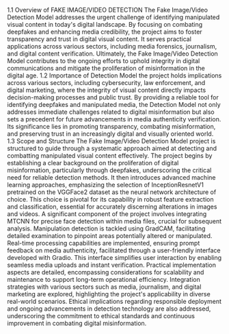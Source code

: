 
1.1 Overview of FAKE IMAGE/VIDEO DETECTION
     The Fake Image/Video Detection Model addresses the urgent challenge of identifying manipulated visual content in today's digital landscape. By focusing on combating deepfakes and enhancing media credibility, the project aims to foster transparency and trust in digital visual content. It serves practical applications across various sectors, including media forensics, journalism, and digital content verification. Ultimately, the Fake Image/Video Detection Model contributes to the ongoing efforts to uphold integrity in digital communications and mitigate the proliferation of misinformation in the digital age. 
1.2 Importance of Detection Model
     the project holds implications across various sectors, including cybersecurity, law enforcement, and digital marketing, where the integrity of visual content directly impacts decision-making processes and public trust. By providing a reliable tool for identifying deepfakes and manipulated media, the Detection Model not only addresses immediate challenges related to digital misinformation but also sets a precedent for future advancements in media authenticity verification. Its significance lies in promoting transparency, combating misinformation, and preserving trust in an increasingly digital and visually oriented world. 
1.3 Scope and Structure 
     The Fake Image/Video Detection Model project is structured to guide through a systematic approach aimed at detecting and combatting manipulated visual content effectively. The project begins by establishing a clear background on the proliferation of digital misinformation, particularly through deepfakes, underscoring the critical need for reliable detection methods. It then introduces advanced machine learning approaches, emphasizing the selection of InceptionResnetV1 pretrained on the VGGFace2 dataset as the neural network architecture of choice. This choice is pivotal for its capability in robust feature extraction and classification, essential for accurately discerning alterations in images and videos. A significant component of the project involves integrating MTCNN for precise face detection within media files, crucial for subsequent analysis. Manipulation detection is tackled using GradCAM, facilitating detailed examination to pinpoint areas potentially altered or manipulated. Real-time processing capabilities are implemented, ensuring prompt feedback on media authenticity, facilitated through a user-friendly interface developed with Gradio. This interface simplifies user interaction by enabling seamless media uploads and instant verification. Practical implementation aspects are detailed, encompassing considerations for scalability and maintenance to support long-term operational efficiency. Integration strategies with various sectors such as media, journalism, and digital marketing are explored, highlighting the project's applicability in diverse real-world scenarios. Ethical implications regarding responsible deployment and ongoing advancements in detection technology are also addressed, underscoring the commitment to ethical standards and continuous improvement in combating digital misinformation.
